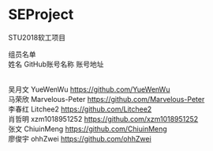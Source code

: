 # SEProject
STU2018软工项目

组员名单
</br>姓名        GitHub账号名称      账号地址

</br>吴月文      YueWenWu            https://github.com/YueWenWu
</br>马荣欣      Marvelous-Peter     https://github.com/Marvelous-Peter
</br>李春红      Litchee2            https://github.com/Litchee2
</br>肖哲明      xzm1018951252       https://github.com/xzm1018951252
</br>张文        ChiuinMeng          https://github.com/ChiuinMeng
</br>廖俊宇      ohhZwei             https://github.com/ohhZwei